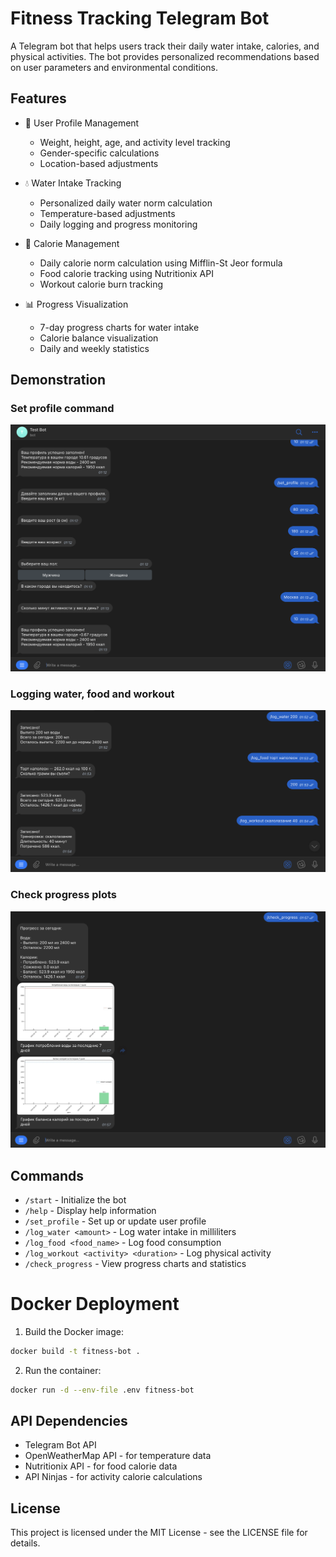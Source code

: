 # Fitness Tracking Telegram Bot

A Telegram bot that helps users track their daily water intake, calories, and physical activities. The bot provides personalized recommendations based on user parameters and environmental conditions.

## Features

- 👤 User Profile Management
  - Weight, height, age, and activity level tracking
  - Gender-specific calculations
  - Location-based adjustments

- 💧 Water Intake Tracking
  - Personalized daily water norm calculation
  - Temperature-based adjustments
  - Daily logging and progress monitoring

- 🍎 Calorie Management
  - Daily calorie norm calculation using Mifflin-St Jeor formula
  - Food calorie tracking using Nutritionix API
  - Workout calorie burn tracking

- 📊 Progress Visualization
  - 7-day progress charts for water intake
  - Calorie balance visualization
  - Daily and weekly statistics

## Demonstration
### Set profile command
![](./screenshots/1_command_set_profile.png)
### Logging water, food and workout
![](./screenshots/2_commands_log.png)
### Check progress plots
![](./screenshots/3_command%20_check_progress.png)

## Commands

- `/start` - Initialize the bot
- `/help` - Display help information
- `/set_profile` - Set up or update user profile
- `/log_water <amount>` - Log water intake in milliliters
- `/log_food <food_name>` - Log food consumption
- `/log_workout <activity> <duration>` - Log physical activity
- `/check_progress` - View progress charts and statistics

# Docker Deployment

1. Build the Docker image:
```bash
docker build -t fitness-bot .
```
2. Run the container:
```bash
docker run -d --env-file .env fitness-bot
```

## API Dependencies

- Telegram Bot API
- OpenWeatherMap API - for temperature data
- Nutritionix API - for food calorie data
- API Ninjas - for activity calorie calculations


## License

This project is licensed under the MIT License - see the LICENSE file for details.

